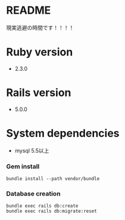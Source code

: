 # README

現実逃避の時間です！！！！


# Ruby version

* 2.3.0


# Rails version

* 5.0.0


# System dependencies

* mysql 5.5以上


### Gem install 

```
bundle install --path vendor/bundle
```

### Database creation

```
bundle exec rails db:create
bundle exec rails db:migrate:reset
```


